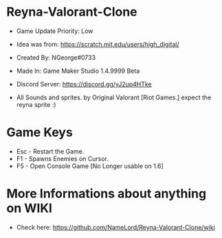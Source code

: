 # Reyna-Valorant-Clone
- Game Update Priority: Low

- Idea was from: https://scratch.mit.edu/users/high_digital/
- Created By: NGeorge#0733
- Made In: Game Maker Studio 1.4.9999 Beta
- Discord Server: https://discord.gg/yJ2up4HTke
- All Sounds and sprites. by Original Valorant [Riot Games.] expect the reyna sprite :)

# Game Keys
- Esc - Restart the Game.
- F1 - Spawns Enemies on Cursor.
- F5 - Open Console Game [No Longer usable on 1.6]

# More Informations about anything on WIKI
- Check here: https://github.com/NameLord/Reyna-Valorant-Clone/wiki
